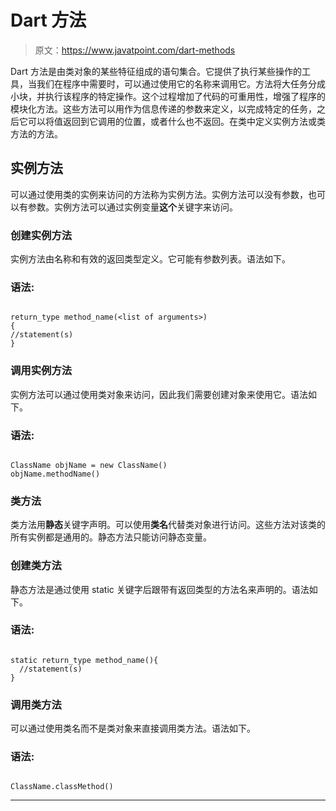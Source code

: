 # Dart 方法

> 原文：<https://www.javatpoint.com/dart-methods>

Dart 方法是由类对象的某些特征组成的语句集合。它提供了执行某些操作的工具，当我们在程序中需要时，可以通过使用它的名称来调用它。方法将大任务分成小块，并执行该程序的特定操作。这个过程增加了代码的可重用性，增强了程序的模块化方法。这些方法可以用作为信息传递的参数来定义，以完成特定的任务，之后它可以将值返回到它调用的位置，或者什么也不返回。在类中定义实例方法或类方法的方法。

## 实例方法

可以通过使用类的实例来访问的方法称为实例方法。实例方法可以没有参数，也可以有参数。实例方法可以通过实例变量**这个**关键字来访问。

### 创建实例方法

实例方法由名称和有效的返回类型定义。它可能有参数列表。语法如下。

### 语法:

```

return_type method_name(<list of arguments>) 
{
//statement(s)
}

```

### 调用实例方法

实例方法可以通过使用类对象来访问，因此我们需要创建对象来使用它。语法如下。

### 语法:

```

ClassName objName = new ClassName()
objName.methodName()

```

### 类方法

类方法用**静态**关键字声明。可以使用**类名**代替类对象进行访问。这些方法对该类的所有实例都是通用的。静态方法只能访问静态变量。

### 创建类方法

静态方法是通过使用 static 关键字后跟带有返回类型的方法名来声明的。语法如下。

### 语法:

```

static return_type method_name(){
  //statement(s)
}

```

### 调用类方法

可以通过使用类名而不是类对象来直接调用类方法。语法如下。

### 语法:

```

ClassName.classMethod()

```

* * *